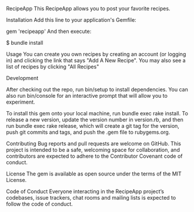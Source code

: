 RecipeApp
This RecipeApp allows you to post your favorite recipes.

Installation
Add this line to your application's Gemfile:

gem 'recipeapp'
And then execute:

$ bundle install 

Usage
You can create you own recipes by creating an account (or logging in) and clicking the link that says "Add A New Recipe". You may also see a list of recipes by clicking "All Recipes" 



Development

After checking out the repo, run bin/setup to install dependencies. You can also run bin/console for an interactive prompt that will allow you to experiment.

To install this gem onto your local machine, run bundle exec rake install. To release a new version, update the version number in version.rb, and then run bundle exec rake release, which will create a git tag for the version, push git commits and tags, and push the .gem file to rubygems.org.

Contributing
Bug reports and pull requests are welcome on GitHub. This project is intended to be a safe, welcoming space for collaboration, and contributors are expected to adhere to the Contributor Covenant code of conduct.

License
The gem is available as open source under the terms of the MIT License.

Code of Conduct
Everyone interacting in the RecipeApp project’s codebases, issue trackers, chat rooms and mailing lists is expected to follow the code of conduct.
